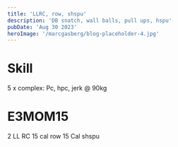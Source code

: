 ```yaml
---
title: 'LLRC, row, shspu'
description: 'DB snatch, wall balls, pull ups, hspu'
pubDate: 'Aug 30 2023'
heroImage: '/marcgasberg/blog-placeholder-4.jpg'
---
```

# Skill
5 x complex:
Pc, hpc, jerk @ 90kg

# E3MOM15

2 LL RC
15 cal row
15 Cal shspu 
